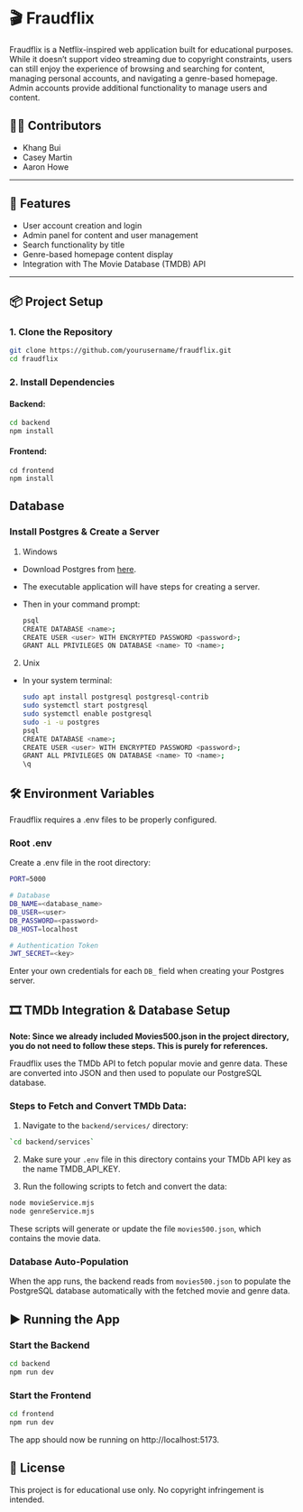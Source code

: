 # 🎬 Fraudflix

Fraudflix is a Netflix-inspired web application built for educational purposes. While it doesn’t support video streaming due to copyright constraints, users can still enjoy the experience of browsing and searching for content, managing personal accounts, and navigating a genre-based homepage. Admin accounts provide additional functionality to manage users and content.

## 🧑‍💻 Contributors
- Khang Bui  
- Casey Martin  
- Aaron Howe  

---

## 🚀 Features
- User account creation and login
- Admin panel for content and user management
- Search functionality by title
- Genre-based homepage content display
- Integration with The Movie Database (TMDB) API

---

## 📦 Project Setup

### 1. Clone the Repository

```bash
git clone https://github.com/yourusername/fraudflix.git
cd fraudflix
```
### 2. Install Dependencies
#### Backend:
```bash
cd backend
npm install
```
#### Frontend:
```
cd frontend
npm install
```

## Database
### Install Postgres & Create a Server
1. Windows
- Download Postgres from [here](https://www.postgresql.org/download/windows/).
- The executable application will have steps for creating a server.
- Then in your command prompt:
  
  ```bash
  psql
  CREATE DATABASE <name>;
  CREATE USER <user> WITH ENCRYPTED PASSWORD <password>;
  GRANT ALL PRIVILEGES ON DATABASE <name> TO <name>;
  ```
2. Unix
- In your system terminal:

  ```bash
  sudo apt install postgresql postgresql-contrib
  sudo systemctl start postgresql
  sudo systemctl enable postgresql
  sudo -i -u postgres
  psql
  CREATE DATABASE <name>;
  CREATE USER <user> WITH ENCRYPTED PASSWORD <password>;
  GRANT ALL PRIVILEGES ON DATABASE <name> TO <name>;
  \q
  ```

## 🛠️ Environment Variables
Fraudflix requires a .env files to be properly configured.

### Root .env
Create a .env file in the root directory:
``` bash
PORT=5000

# Database
DB_NAME=<database_name>
DB_USER=<user>
DB_PASSWORD=<password>
DB_HOST=localhost

# Authentication Token
JWT_SECRET=<key>

```
Enter your own credentials for each `DB_` field when creating your Postgres server.

## 🎞️ TMDb Integration & Database Setup
**Note: Since we already included Movies500.json in the project directory, you do not need to follow these steps. This is purely for references.**

Fraudflix uses the TMDb API to fetch popular movie and genre data. These are converted into JSON and then used to populate our PostgreSQL database.

### Steps to Fetch and Convert TMDb Data:

1.  Navigate to the `backend/services/` directory:

```bash
`cd backend/services`
```

2.  Make sure your `.env` file in this directory contains your TMDb API key as the name TMDB_API_KEY.

3.  Run the following scripts to fetch and convert the data:

```bash
node movieService.mjs 
node genreService.mjs
```

These scripts will generate or update the file `movies500.json`, which contains the movie data.

### Database Auto-Population

When the app runs, the backend reads from `movies500.json` to populate the PostgreSQL database automatically with the fetched movie and genre data.

## ▶️ Running the App
### Start the Backend
```bash
cd backend
npm run dev
```
### Start the Frontend
```bash
cd frontend
npm run dev
```
The app should now be running on http://localhost:5173.

## 📝 License
This project is for educational use only. No copyright infringement is intended.





